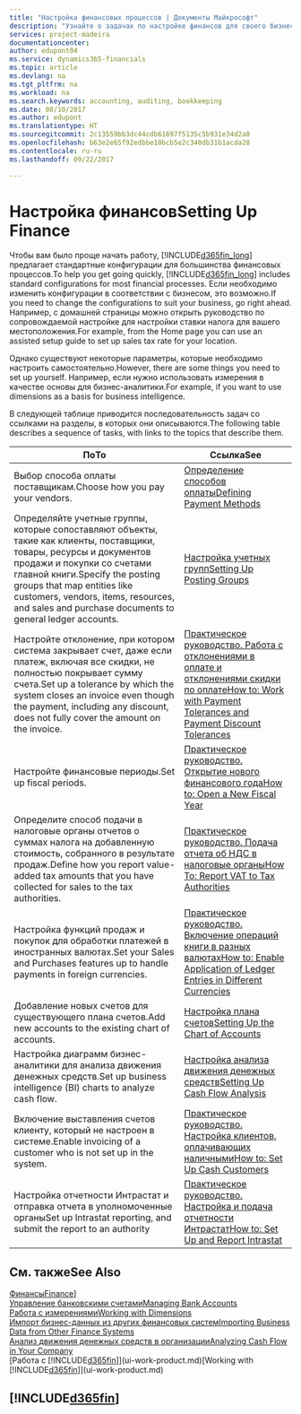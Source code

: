 ```yaml
---
title: "Настройка финансовых процессов | Документы Майкрософт"
description: "Узнайте о задачах по настройке финансов для своего бизнеса в соответствии требованиями учет и аудита."
services: project-madeira
documentationcenter: 
author: edupont04
ms.service: dynamics365-financials
ms.topic: article
ms.devlang: na
ms.tgt_pltfrm: na
ms.workload: na
ms.search.keywords: accounting, auditing, bookkeeping
ms.date: 08/10/2017
ms.author: edupont
ms.translationtype: HT
ms.sourcegitcommit: 2c13559bb3dc44cdb61697f5135c5b931e34d2a8
ms.openlocfilehash: b63e2e65f92edbbe10bcb5e2c340db31b1acda28
ms.contentlocale: ru-ru
ms.lasthandoff: 09/22/2017

---
```

# <a name="setting-up-finance"></a><span data-ttu-id="f4c8c-103">Настройка финансов</span><span class="sxs-lookup"><span data-stu-id="f4c8c-103">Setting Up Finance</span></span>
<span data-ttu-id="f4c8c-104">Чтобы вам было проще начать работу, [!INCLUDE[d365fin_long](includes/d365fin_long_md.md)] предлагает стандартные конфигурации для большинства финансовых процессов.</span><span class="sxs-lookup"><span data-stu-id="f4c8c-104">To help you get going quickly, [!INCLUDE[d365fin_long](includes/d365fin_long_md.md)] includes standard configurations for most financial processes.</span></span> <span data-ttu-id="f4c8c-105">Если необходимо изменить конфигурации в соответствии с бизнесом, это возможно.</span><span class="sxs-lookup"><span data-stu-id="f4c8c-105">If you need to change the configurations to suit your business, go right ahead.</span></span> <span data-ttu-id="f4c8c-106">Например, с домашней страницы можно открыть руководство по сопровождаемой настройке для настройки ставки налога для вашего местоположения.</span><span class="sxs-lookup"><span data-stu-id="f4c8c-106">For example, from the Home page you can use an assisted setup guide to set up sales tax rate for your location.</span></span>  

<span data-ttu-id="f4c8c-107">Однако существуют некоторые параметры, которые необходимо настроить самостоятельно.</span><span class="sxs-lookup"><span data-stu-id="f4c8c-107">However, there are some things you need to set up yourself.</span></span> <span data-ttu-id="f4c8c-108">Например, если нужно использовать измерения в качестве основы для бизнес-аналитики.</span><span class="sxs-lookup"><span data-stu-id="f4c8c-108">For example, if you want to use dimensions as a basis for business intelligence.</span></span>  

<span data-ttu-id="f4c8c-109">В следующей таблице приводится последовательность задач со ссылками на разделы, в которых они описываются.</span><span class="sxs-lookup"><span data-stu-id="f4c8c-109">The following table describes a sequence of tasks, with links to the topics that describe them.</span></span>

| <span data-ttu-id="f4c8c-110">По</span><span class="sxs-lookup"><span data-stu-id="f4c8c-110">To</span></span> | <span data-ttu-id="f4c8c-111">Ссылка</span><span class="sxs-lookup"><span data-stu-id="f4c8c-111">See</span></span> |
| --- | --- |
| <span data-ttu-id="f4c8c-112">Выбор способа оплаты поставщикам.</span><span class="sxs-lookup"><span data-stu-id="f4c8c-112">Choose how you pay your vendors.</span></span> |[<span data-ttu-id="f4c8c-113">Определение способов оплаты</span><span class="sxs-lookup"><span data-stu-id="f4c8c-113">Defining Payment Methods</span></span>](finance-payment-methods.md) |
| <span data-ttu-id="f4c8c-114">Определяйте учетные группы, которые сопоставляют объекты, такие как клиенты, поставщики, товары, ресурсы и документов продажи и покупки со счетами главной книги.</span><span class="sxs-lookup"><span data-stu-id="f4c8c-114">Specify the posting groups that map entities like customers, vendors, items, resources, and sales and purchase documents to general ledger accounts.</span></span> |[<span data-ttu-id="f4c8c-115">Настройка учетных групп</span><span class="sxs-lookup"><span data-stu-id="f4c8c-115">Setting Up Posting Groups</span></span>](finance-posting-groups.md)|
|<span data-ttu-id="f4c8c-116">Настройте отклонение, при котором система закрывает счет, даже если платеж, включая все скидки, не полностью покрывает сумму счета.</span><span class="sxs-lookup"><span data-stu-id="f4c8c-116">Set up a tolerance by which the system closes an invoice even though the payment, including any discount, does not fully cover the amount on the invoice.</span></span>|[<span data-ttu-id="f4c8c-117">Практическое руководство. Работа с отклонениями в оплате и отклонениями скидки по оплате</span><span class="sxs-lookup"><span data-stu-id="f4c8c-117">How to: Work with Payment Tolerances and Payment Discount Tolerances</span></span>](finance-payment-tolerance-and-payment-discount-tolerance.md)|
| <span data-ttu-id="f4c8c-118">Настройте финансовые периоды.</span><span class="sxs-lookup"><span data-stu-id="f4c8c-118">Set up fiscal periods.</span></span> |[<span data-ttu-id="f4c8c-119">Практическое руководство. Открытие нового финансового года</span><span class="sxs-lookup"><span data-stu-id="f4c8c-119">How to: Open a New Fiscal Year</span></span>](finance-how-open-new-fiscal-year.md) |
| <span data-ttu-id="f4c8c-120">Определите способ подачи в налоговые органы отчетов о суммах налога на добавленную стоимость, собранного в результате продаж.</span><span class="sxs-lookup"><span data-stu-id="f4c8c-120">Define how you report value-added tax amounts that you have collected for sales to the tax authorities.</span></span> |[<span data-ttu-id="f4c8c-121">Практическое руководство. Подача отчета об НДС в налоговые органы</span><span class="sxs-lookup"><span data-stu-id="f4c8c-121">How To: Report VAT to Tax Authorities</span></span>](finance-how-report-vat.md)|
| <span data-ttu-id="f4c8c-122">Настройка функций продаж и покупок для обработки платежей в иностранных валютах.</span><span class="sxs-lookup"><span data-stu-id="f4c8c-122">Set your Sales and Purchases features up to handle payments in foreign currencies.</span></span>|[<span data-ttu-id="f4c8c-123">Практическое руководство. Включение операций книги в разных валютах</span><span class="sxs-lookup"><span data-stu-id="f4c8c-123">How to: Enable Application of Ledger Entries in Different Currencies</span></span>](finance-how-enable-application-ledger-entries-different-currencies.md)
| <span data-ttu-id="f4c8c-124">Добавление новых счетов для существующего плана счетов.</span><span class="sxs-lookup"><span data-stu-id="f4c8c-124">Add new accounts to the existing chart of accounts.</span></span> |[<span data-ttu-id="f4c8c-125">Настройка плана счетов</span><span class="sxs-lookup"><span data-stu-id="f4c8c-125">Setting Up the Chart of Accounts</span></span>](finance-setup-chart-accounts.md) |
| <span data-ttu-id="f4c8c-126">Настройка диаграмм бизнес-аналитики для анализа движения денежных средств.</span><span class="sxs-lookup"><span data-stu-id="f4c8c-126">Set up business intelligence (BI) charts to analyze cash flow.</span></span> |[<span data-ttu-id="f4c8c-127">Настройка анализа движения денежных средств</span><span class="sxs-lookup"><span data-stu-id="f4c8c-127">Setting Up Cash Flow Analysis</span></span>](finance-setup-cash-flow-analyses.md) |
|<span data-ttu-id="f4c8c-128">Включение выставления счетов клиенту, который не настроен в системе.</span><span class="sxs-lookup"><span data-stu-id="f4c8c-128">Enable invoicing of a customer who is not set up in the system.</span></span>|[<span data-ttu-id="f4c8c-129">Практическое руководство. Настройка клиентов, оплачивающих наличными</span><span class="sxs-lookup"><span data-stu-id="f4c8c-129">How to: Set Up Cash Customers</span></span>](finance-how-to-set-up-cash-customers.md)|
| <span data-ttu-id="f4c8c-130">Настройка отчетности Интрастат и отправка отчета в уполномоченные органы</span><span class="sxs-lookup"><span data-stu-id="f4c8c-130">Set up Intrastat reporting, and submit the report to an authority</span></span> | [<span data-ttu-id="f4c8c-131">Практическое руководство. Настройка и подача отчетности Интрастат</span><span class="sxs-lookup"><span data-stu-id="f4c8c-131">How to: Set Up and Report Intrastat</span></span>](finance-how-setup-report-intrastat.md)|

## <a name="see-also"></a><span data-ttu-id="f4c8c-132">См. также</span><span class="sxs-lookup"><span data-stu-id="f4c8c-132">See Also</span></span>
<span data-ttu-id="f4c8c-133">[Финансы](finance.md)</span><span class="sxs-lookup"><span data-stu-id="f4c8c-133">[Finance](finance.md)]</span></span>  
[<span data-ttu-id="f4c8c-134">Управление банковскими счетами</span><span class="sxs-lookup"><span data-stu-id="f4c8c-134">Managing Bank Accounts</span></span>](bank-manage-bank-accounts.md)  
[<span data-ttu-id="f4c8c-135">Работа с измерениями</span><span class="sxs-lookup"><span data-stu-id="f4c8c-135">Working with Dimensions</span></span>](finance-dimensions.md)  
[<span data-ttu-id="f4c8c-136">Импорт бизнес-данных из других финансовых систем</span><span class="sxs-lookup"><span data-stu-id="f4c8c-136">Importing Business Data from Other Finance Systems</span></span>](upload-data.md)  
[<span data-ttu-id="f4c8c-137">Анализ движения денежных средств в организации</span><span class="sxs-lookup"><span data-stu-id="f4c8c-137">Analyzing Cash Flow in Your Company</span></span>](finance-analyze-cash-flow.md)  
<span data-ttu-id="f4c8c-138">[Работа с [!INCLUDE[d365fin](includes/d365fin_md.md)]](ui-work-product.md)</span><span class="sxs-lookup"><span data-stu-id="f4c8c-138">[Working with [!INCLUDE[d365fin](includes/d365fin_md.md)]](ui-work-product.md)</span></span>  

## [!INCLUDE[d365fin](includes/free_trial_md.md)]

